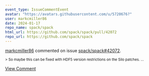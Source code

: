 ```yaml
---
event_type: IssueCommentEvent
avatar: "https://avatars.githubusercontent.com/u/5720676?"
user: markcmiller86
date: 2024-01-17
repo_name: spack/spack
html_url: https://github.com/spack/spack/pull/42072
repo_url: https://github.com/spack/spack
---
```


<a href='https://github.com/markcmiller86' target='_blank'>markcmiller86</a> commented on issue <a href='https://github.com/spack/spack/pull/42072' target='_blank'>spack/spack#42072</a>.

<small>> So maybe this can be fixed with HDF5 version restrictions on the Silo patches....</small>

<a href='https://github.com/spack/spack/pull/42072' target='_blank'>View Comment</a>